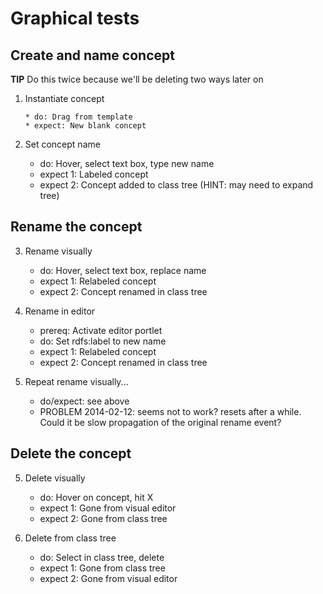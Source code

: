 # Graphical tests

## Create and name concept

**TIP** Do this twice because we'll be deleting two ways later on

1. Instantiate concept

       * do: Drag from template
       * expect: New blank concept

2. Set concept name

      * do: Hover, select text box, type new name
      * expect 1: Labeled concept
      * expect 2: Concept added to class tree (HINT: may need to expand tree)

## Rename the concept

3. Rename visually

      * do: Hover, select text box, replace name
      * expect 1: Relabeled concept
      * expect 2: Concept renamed in class tree

4. Rename in editor

      * prereq: Activate editor portlet
      * do: Set rdfs:label to new name
      * expect 1: Relabeled concept
      * expect 2: Concept renamed in class tree

5. Repeat rename visually...

      * do/expect: see above
      * PROBLEM 2014-02-12: seems not to work? resets after a while.  Could it be slow propagation of the original rename event?

## Delete the concept

5. Delete visually

     * do: Hover on concept, hit X
     * expect 1: Gone from visual editor
     * expect 2: Gone from class tree

6. Delete from class tree

     * do: Select in class tree, delete
     * expect 1: Gone from class tree
     * expect 2: Gone from visual editor

